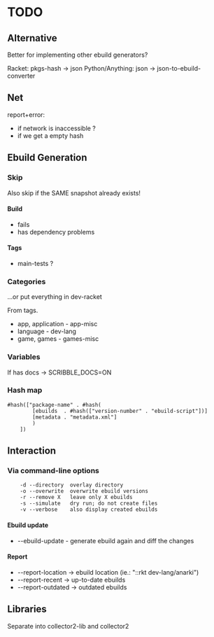 # TODO


## Alternative

Better for implementing other ebuild generators?

Racket:          pkgs-hash -> json
Python/Anything: json      -> json-to-ebuild-converter


## Net

report+error:
- if network is inaccessible ?
- if we get a empty hash


## Ebuild Generation

### Skip

Also skip if the SAME snapshot already exists!

#### Build

- fails
- has dependency problems

#### Tags

- main-tests ?

### Categories

...or put everything in dev-racket

From tags.

- app, application - app-misc
- language         - dev-lang
- game, games      - games-misc

### Variables

If has docs -> SCRIBBLE_DOCS=ON

### Hash map

```racket
#hash(["package-name" . #hash(
        [ebuilds  . #hash(["version-number" . "ebuild-script"])]
        [metadata . "metadata.xml"]
        )
    ])
```


## Interaction

### Via command-line options

```shell
    -d --directory  overlay directory
    -o --overwrite  overwrite ebuild versions
    -r --remove X   leave only X ebuilds
    -s --simulate   dry run; do not create files
    -v --verbose    also display created ebuilds
```

#### Ebuild update

- --ebuild-update - generate ebuild again and diff the changes

#### Report

- --report-location -> ebuild location (ie.: "::rkt dev-lang/anarki")
- --report-recent   -> up-to-date ebuilds
- --report-outdated -> outdated ebuilds


## Libraries

Separate into collector2-lib and collector2
